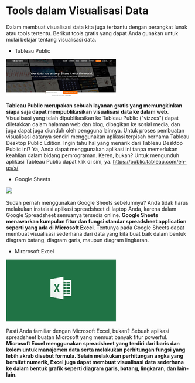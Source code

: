 # Tools dalam Visualisasi Data

Dalam membuat visualisasi data kita juga terbantu dengan perangkat lunak atau tools tertentu. Berikut tools gratis yang dapat Anda gunakan untuk mulai belajar tentang visualisasi data.

- Tableau Public

<img src="../images/16-Tableau-Public.jpeg" width="300">

**Tableau Public merupakan sebuah layanan gratis yang memungkinkan siapa saja dapat mempublikasikan visualisasi data ke dalam web**. Visualisasi yang telah dipublikasikan ke Tableau Public ("vizzes") dapat diletakkan dalam halaman web dan blog, dibagikan ke sosial media, dan juga dapat juga diunduh oleh pengguna lainnya. Untuk proses pembuatan visualisasi datanya sendiri menggunakan aplikasi terpisah bernama Tableau Desktop Public Edition. Ingin tahu hal yang menarik dari Tableau Desktop Public ini? Ya, Anda dapat menggunakan aplikasi ini tanpa memerlukan keahlian dalam bidang pemrograman. Keren, bukan? Untuk mengunduh aplikasi Tableau Public dapat klik di sini, ya. https://public.tableau.com/en-us/s/

- Google Sheets

<img src="../images/17-Google-Sheets.jpeg" width="300">

Sudah pernah menggunakan Google Sheets sebelumnya? Anda tidak harus melakukan instalasi aplikasi spreadsheet di laptop Anda, karena dalam Google Spreadsheet semuanya tersedia online. **Google Sheets menawarkan kumpulan fitur dan fungsi standar spreadsheet application seperti yang ada di Microsoft Excel**. Tentunya pada Google Sheets dapat membuat visualisasi sederhana dari data yang kita buat baik dalam bentuk diagram batang, diagram garis, maupun diagram lingkaran.

- Mircrosoft Excel

<img src="../images/18-Microsoft-Excel.jpeg" width="300">

Pasti Anda familiar dengan Microsoft Excel, bukan? Sebuah aplikasi spreadsheet buatan Microsoft yang memuat banyak fitur powerful. **Microsoft Excel menggunakan spreadsheet yang terdiri dari baris dan kolom untuk manajemen data serta melakukan perhitungan fungsi yang lebih akrab disebut formula. Selain melakukan perhitungan angka yang bersifat numerik, Excel juga dapat membuat visualisasi data sederhana ke dalam bentuk grafik seperti diagram garis, batang, lingkaran, dan lain-lain.**